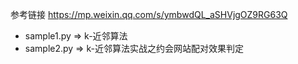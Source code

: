 参考链接 https://mp.weixin.qq.com/s/ymbwdQL_aSHVjgOZ9RG63Q

- sample1.py => k-近邻算法
- sample2.py => k-近邻算法实战之约会网站配对效果判定